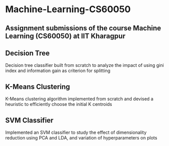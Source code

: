 # Machine-Learning-CS60050

## Assignment submissions of the course Machine Learning (CS60050) at IIT Kharagpur

## Decision Tree
Decision tree classifier built from scratch to analyze the impact of using gini index and information gain as criterion for splitting

## K-Means Clustering
K-Means clustering algorithm implemented from scratch and devised a heuristic to efficiently choose the initial K centroids

## SVM Classifier
Implemented an SVM classifier to study the effect of dimensionality reduction using PCA and LDA, and variation of hyperparameters on plots